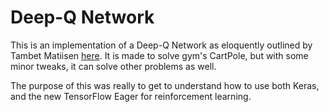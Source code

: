 # Deep-Q Network

This is an implementation of a Deep-Q Network as eloquently outlined by Tambet Matiisen [here](https://www.intelnervana.com/demystifying-deep-reinforcement-learning/). It is made to solve gym's CartPole, but with some minor tweaks, it can solve other problems as well.

The purpose of this was really to get to understand how to use both Keras, and the new TensorFlow Eager for reinforcement learning. 
